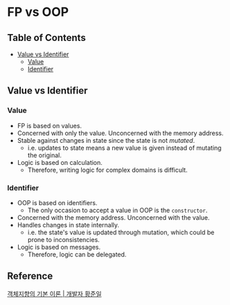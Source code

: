 # FP vs OOP

## Table of Contents
- [Value vs Identifier](#value-vs-identifier)
  - [Value](#value)
  - [Identifier](#identifier)

## Value vs Identifier
### Value
- FP is based on values.
- Concerned with only the value. Unconcerned with the memory address.
- Stable against changes in state since the state is not _mutated_.
  - i.e. updates to state means a new value is given instead of mutating the original.
- Logic is based on calculation.
  - Therefore, writing logic for complex domains is difficult.
### Identifier
- OOP is based on identifiers.
  - The only occasion to accept a value in OOP is the `constructor`.
- Concerned with the memory address. Unconcerned with the value.
- Handles changes in state internally.
  - i.e. the state's value is updated through mutation, which could be prone to inconsistencies.
- Logic is based on messages.
  - Therefore, logic can be delegated.

## Reference
[객체지향의 기본 이론 | 개발자 황준일](https://junilhwang.github.io/TIL/CodeSpitz/Object-Oriented-Javascript/01-Intro/#value-vs-identifier)  
